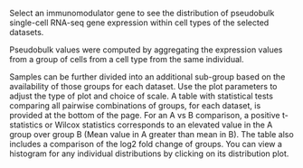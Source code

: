 Select an immunomodulator gene to see the distribution of pseudobulk single-cell RNA-seq gene expression within cell types of the selected datasets.

Pseudobulk values were computed by aggregating the expression values from a group of cells from a cell type from the same individual.

Samples can be further divided into an additional sub-group based on the availability of those groups for each dataset. Use the plot parameters to adjust the type of plot and choice of scale. A table with statistical tests comparing all pairwise combinations of groups, for each dataset, is provided at the bottom of the page. For an A vs B comparison, a positive t-statistics or Wilcox statistics corresponds to an elevated value in the A group over group B (Mean value in A greater than mean in B). The table also includes a comparison of the log2 fold change of groups. You can view a histogram for any individual distributions by clicking on its distribution plot.
